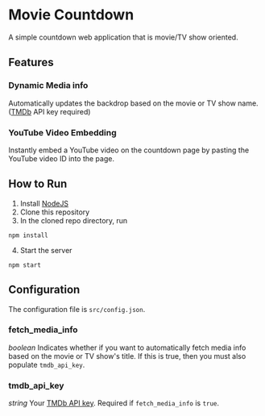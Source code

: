 # Movie Countdown
A simple countdown web application that is movie/TV show oriented.

## Features
### Dynamic Media info
Automatically updates the backdrop based on the movie or TV show name. ([TMDb](https://www.themoviedb.org) API key required)
### YouTube Video Embedding
Instantly embed a YouTube video on the countdown page by pasting the YouTube video ID into the page.

## How to Run
1. Install [NodeJS](https://nodejs.org)
2. Clone this repository
3. In the cloned repo directory, run
```
npm install
```
4. Start the server
```
npm start
```

## Configuration
The configuration file is `src/config.json`.

### fetch_media_info
*boolean*
Indicates whether if you want to automatically fetch media info based on the movie or TV show's title. If this is true, then you must also populate `tmdb_api_key`.

### tmdb_api_key
*string*
Your [TMDb API key](https://www.themoviedb.org/faq/api). Required if `fetch_media_info` is `true`. 
